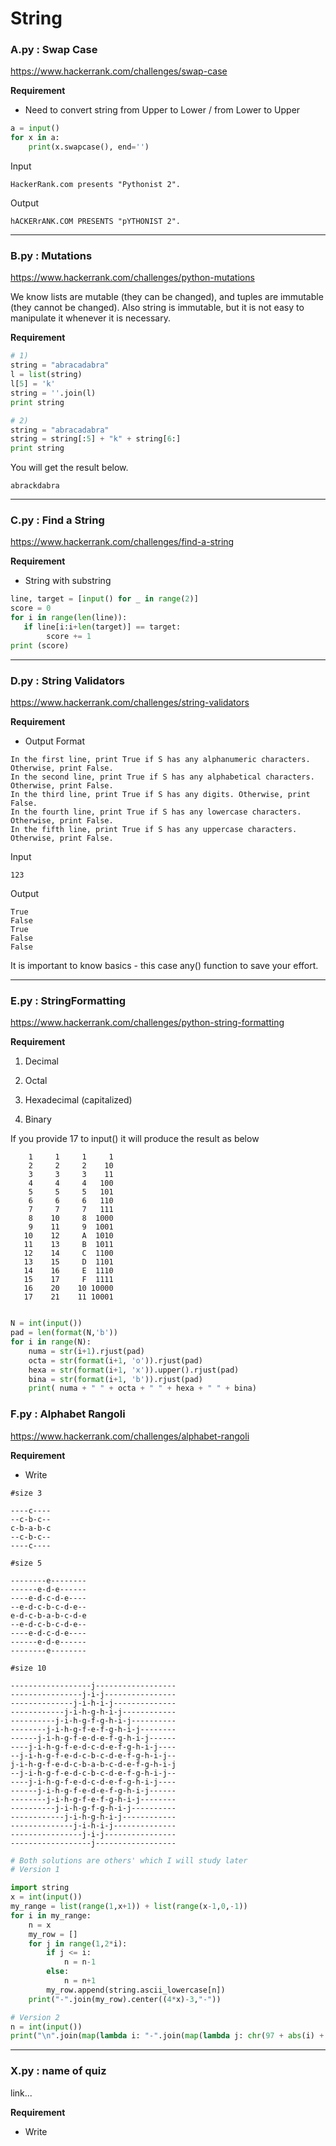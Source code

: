 
# String

### A.py : Swap Case

https://www.hackerrank.com/challenges/swap-case


__Requirement__

* Need to convert string from Upper to Lower / from Lower to Upper

```python
a = input()
for x in a:
    print(x.swapcase(), end='')
```
Input
```
HackerRank.com presents "Pythonist 2".
```

Output
```
hACKERrANK.COM PRESENTS "pYTHONIST 2".
```
---
### B.py : Mutations

https://www.hackerrank.com/challenges/python-mutations

We know lists are mutable (they can be changed), and tuples are immutable (they cannot be changed).
Also string is immutable, but it is not easy to manipulate it whenever it is necessary.

__Requirement__

```python
# 1)
string = "abracadabra"
l = list(string)
l[5] = 'k'
string = ''.join(l)
print string

# 2)
string = "abracadabra"
string = string[:5] + "k" + string[6:]
print string
```


You will get the result below.
```
abrackdabra
```
---
### C.py : Find a String

https://www.hackerrank.com/challenges/find-a-string


__Requirement__

* String with substring

```python
line, target = [input() for _ in range(2)]
score = 0
for i in range(len(line)):
   if line[i:i+len(target)] == target:
        score += 1
print (score)

```
---
### D.py : String Validators

https://www.hackerrank.com/challenges/string-validators

__Requirement__

* Output Format
```
In the first line, print True if S has any alphanumeric characters. Otherwise, print False. 
In the second line, print True if S has any alphabetical characters. Otherwise, print False. 
In the third line, print True if S has any digits. Otherwise, print False. 
In the fourth line, print True if S has any lowercase characters. Otherwise, print False. 
In the fifth line, print True if S has any uppercase characters. Otherwise, print False.
```

Input
```
123
```
Output
```
True
False
True
False
False
```

It is important to know basics - this case any() function to save your effort.

---
### E.py : StringFormatting

https://www.hackerrank.com/challenges/python-string-formatting

__Requirement__

1) Decimal

2) Octal

3) Hexadecimal (capitalized)

4) Binary

If you provide 17 to input() it will produce the result as below

```
    1     1     1     1
    2     2     2    10
    3     3     3    11
    4     4     4   100
    5     5     5   101
    6     6     6   110
    7     7     7   111
    8    10     8  1000
    9    11     9  1001
   10    12     A  1010
   11    13     B  1011
   12    14     C  1100
   13    15     D  1101
   14    16     E  1110
   15    17     F  1111
   16    20    10 10000
   17    21    11 10001
```

```python

N = int(input())
pad = len(format(N,'b'))
for i in range(N):
    numa = str(i+1).rjust(pad)
    octa = str(format(i+1, 'o')).rjust(pad)
    hexa = str(format(i+1, 'x')).upper().rjust(pad)
    bina = str(format(i+1, 'b')).rjust(pad)
    print( numa + " " + octa + " " + hexa + " " + bina)
```

### F.py : Alphabet Rangoli

https://www.hackerrank.com/challenges/alphabet-rangoli

__Requirement__

* Write 

```
#size 3

----c----
--c-b-c--
c-b-a-b-c
--c-b-c--
----c----

#size 5

--------e--------
------e-d-e------
----e-d-c-d-e----
--e-d-c-b-c-d-e--
e-d-c-b-a-b-c-d-e
--e-d-c-b-c-d-e--
----e-d-c-d-e----
------e-d-e------
--------e--------

#size 10

------------------j------------------
----------------j-i-j----------------
--------------j-i-h-i-j--------------
------------j-i-h-g-h-i-j------------
----------j-i-h-g-f-g-h-i-j----------
--------j-i-h-g-f-e-f-g-h-i-j--------
------j-i-h-g-f-e-d-e-f-g-h-i-j------
----j-i-h-g-f-e-d-c-d-e-f-g-h-i-j----
--j-i-h-g-f-e-d-c-b-c-d-e-f-g-h-i-j--
j-i-h-g-f-e-d-c-b-a-b-c-d-e-f-g-h-i-j
--j-i-h-g-f-e-d-c-b-c-d-e-f-g-h-i-j--
----j-i-h-g-f-e-d-c-d-e-f-g-h-i-j----
------j-i-h-g-f-e-d-e-f-g-h-i-j------
--------j-i-h-g-f-e-f-g-h-i-j--------
----------j-i-h-g-f-g-h-i-j----------
------------j-i-h-g-h-i-j------------
--------------j-i-h-i-j--------------
----------------j-i-j----------------
------------------j------------------
```


```python
# Both solutions are others' which I will study later
# Version 1

import string
x = int(input())
my_range = list(range(1,x+1)) + list(range(x-1,0,-1))
for i in my_range:
    n = x
    my_row = []
    for j in range(1,2*i):            
        if j <= i:
            n = n-1
        else:           
            n = n+1
        my_row.append(string.ascii_lowercase[n])
    print("-".join(my_row).center((4*x)-3,"-"))

# Version 2
n = int(input())
print("\n".join(map(lambda i: "-".join(map(lambda j: chr(97 + abs(i) + abs(j)), range(abs(i) - n + 1, n - abs(i)))).center(4 * n - 3, "-"), range(-n + 1, n))))

```

---
### X.py : name of quiz

link...

__Requirement__

* Write 

```python

```

